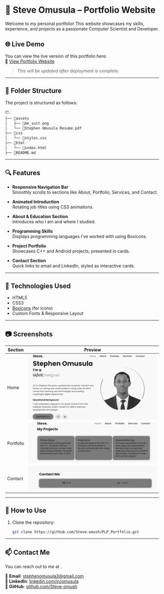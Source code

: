 # 💼 Steve Omusula – Portfolio Website

Welcome to my personal portfolio! This website showcases my skills, experience, and projects as a passionate Computer Scientist and Developer.

## 🌐 Live Demo

You can view the live version of this portfolio here:  
🔗 [View Portfolio Website](https://your-username.github.io/your-repo-name)

> _This will be updated after deployment is complete._

---

## 📁 Folder Structure

The project is structured as follows:

```
📦.
├── 📁assets
│   ├── 📄me_suit.png
│   └── 📄Stephen Omusula Resume.pdf
├── 📁css
│   └── 📄styles.css
├── 📁html
│   └── 📄index.html
├── 📄README.md
```

---

## 🔍 Features

- **Responsive Navigation Bar**  
  Smoothly scrolls to sections like About, Portfolio, Services, and Contact.

- **Animated Introduction**  
  Rotating job titles using CSS animations.

- **About & Education Section**  
  Introduces who I am and where I studied.

- **Programming Skills**  
  Displays programming languages I've worked with using Boxicons.

- **Project Portfolio**  
  Showcases C++ and Android projects, presented in cards.

- **Contact Section**  
  Quick links to email and LinkedIn, styled as interactive cards.

---

## 🧰 Technologies Used

- HTML5
- CSS3
- [Boxicons](https://boxicons.com/) (for icons)
- Custom Fonts & Responsive Layout

---

## 📷 Screenshots

| Section   | Preview                                              |
| --------- | ---------------------------------------------------- |
| Home      | _![Homepage screenshot](screenshots/home.PNG)_       |
| Portfolio | _![Portfolio screenshot](screenshots/portfolio.PNG)_ |
| Contact   | _![Contact screenshot](screenshots/contact.PNG)_     |

---

## 📝 How to Use

1. Clone the repository:
   ```bash
   git clone https://github.com/Steve-omush/PLP_Portfolio.git
   ```

---

## 📫 Contact Me

You can reach out to me at .

📧 **Email**: [stephenomusula3@gmail.com](mailto:stephenomusula3@gmail.com)  
🔗 **LinkedIn**: [linkedin.com/in/omusula](https://www.linkedin.com/in/omusula/)  
🐙 **GitHub**: [github.com/Steve-omush](https://github.com/Steve-omush)
